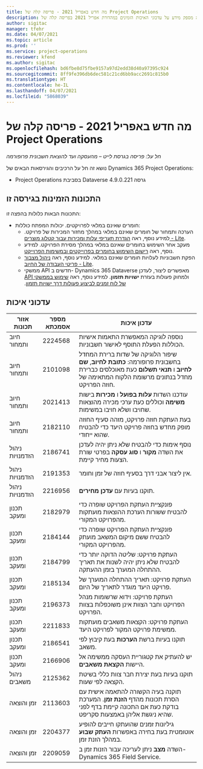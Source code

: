 ```yaml
---
title: מה חדש באפריל 2021 - פריסה קלה של Project Operations
description: נושא זה מספק מידע על עדכוני האיכות הזמינים במהדורת אפריל 2021 בפריסה קלה של Project Operations.
author: sigitac
manager: tfehr
ms.date: 04/07/2021
ms.topic: article
ms.prod: ''
ms.service: project-operations
ms.reviewer: kfend
ms.author: sigitac
ms.openlocfilehash: bd6fbe8d75fbe9157a97d2edd38d40a97395c924
ms.sourcegitcommit: 8ff9fe396db6dec581c21cd6bb9acc2691c815b0
ms.translationtype: HT
ms.contentlocale: he-IL
ms.lasthandoff: 04/07/2021
ms.locfileid: "5868039"
---
```

# <a name="whats-new-april-2021---project-operations-lite-deployment"></a>מה חדש באפריל 2021 - פריסה קלה של Project Operations

_חל על: פריסה בגרסת לייט – מהעסקה ועד להוצאת חשבונית פרופורמה_

נושא זה חל על הרכיבים והגירסאות הבאים של Dynamics 365 Project Operations:

  - Project Operations בסביבת Dataverse גרסה 4.9.0.221 

## <a name="features-included-in-this-release"></a>התכונות הזמינות בגירסה זו

התכונות הבאות כלולות בהפצה זו:

- חומרים שאינם במלאי לפרויקטים. יכולות המפתח כוללות:
  - הערכה ותמחור של חומרים שאינם במלאי במהלך מחזור המכירות של פרויקט. למידע נוסף, ראה [הגדרת תעריפי עלות ומכירות עבור קטלוג מוצרים - Lite](../pricing-costing/set-up-cost-sales-rates-catalog-products.md).
  - מעקב אחר השימוש בחומרים שאינם במלאי במהלך מסירת הפרויקט. למידע נוסף, ראה [רישום השימוש בחומרים בפרוייקטים ובמשימות הפרוייקט](../../material/material-usage-log.md).
  - הפקת חשבוניות לעלויות חומרים שאינם במלאי. למידע נוסף, ראה [‏‫ניהול מצבור פריטי העבודה של החיוב‬ - Lite](../proforma-invoicing/manage-billing-backlog-sales.md#product-billing-backlog).
  - ממשקי API חדשים ב- Dynamics 365 Dataverse מאפשרים ליצור, לעדכן ולמחוק פעולות בעזרת **ישויות תזמון**. למידע נוסף, ראה [‏‫שימוש בממשקי API של לוח זמנים לביצוע פעולות דרך ישויות תזמון](../../project-management/schedule-api-preview.md).

## <a name="quality-updates"></a>עדכוני איכות

| **אזור תכונות** | **מספר אסמכתא** | **עדכון איכות** |
| --- | --- | --- |
| חיוב ותמחור | 2224568 | נוספה לוגיקה המאפשרת התאמות אישיות הכוללות הפעלת התוסף לאישור חשבוניות. |
| חיוב ותמחור | 2101098 | שיפור הלוגיקה של שדות ברירת המחדל בחשבונית פרופורמה: **כתובת לחיוב**, **‏‫שם לחיוב‬** ו **תנאי תשלום** כעת מאוכלסים כברירת מחדל בנתונים מרשומת הלקוח המתאימה של חוזה הפרויקט. |
| חיוב ותמחור | 2021413 | עודכנו השדות **עלות בפועל** ו **מכירות** בישות **משימה** וכוללים כעת ערכי מכירה מהוצאות שחויבו ושלא חויבו במשימות. |
| חיוב ותמחור | 2182110 | בעת העתקת חוזה פרויקט, מזהה סעיף החוזה מופק מחדש בחוזה פרויקט היעד כדי להבטיח שהוא ייחודי. |
| ניהול הזדמנויות | 2186741 | נוסף אימות כדי להבטיח שלא ניתן יהיה לעדכן את השדה **מקור** ו **סוג עסקה** בפרטי שורת הצעות מחיר קיימת. |
| ניהול הזדמנויות | 2191353 | אין ליצור אבני דרך בסעיף חוזה של זמן וחומר. |
| ניהול הזדמנויות | 2216956 | תוקנו בעיות עם **עדכן מחירים**. |
| ‏‫תכנון ומעקב | 2182979 | פונקציית העתקת הפרויקט שופרה כדי להבטיח ששורות הערכת ההוצאות מועתקות מהפרויקט המקורי. |
| ‏‫תכנון ומעקב | 2184144 | פונקציית העתקת הפרויקט שופרה כדי להבטיח ששם מיקום המשאב מועתק מהפרויקט המקורי. |
| ‏‫תכנון ומעקב | 2184799 | העתקת פרויקט: שליטה הדוקה יותר כדי להבטיח שלא ניתן יהיה לשנות את תאריך ההתחלה המוערך בזמן ההעתקה. |
| ‏‫תכנון ומעקב | 2185134 | העתקת פרויקט: תאריך ההתחלה המוערך של פרויקט היעד מוגדר לתאריך של היום. |
| ‏‫תכנון ומעקב | 2196373 | העתקת פרויקט: וידוא שרשומות מנהל הפרויקט וחבר הצוות אינן משוכפלות בצוות הפרויקט. |
| ‏‫תכנון ומעקב | 2211833 | העתקת פרויקט: הקצאות משאבים מועתקות ממשימת פרויקט המקור לפרויקט היעד. |
| ‏‫תכנון ומעקב | 2186541 | תוקנו בעיות ברשת **הערכות** בעת קיבוץ לפי משאב. |
| ‏‫תכנון ומעקב | 2166906 | יש להעתיק את קטגוריית העסקה ממשימה אל היישות **הקצאת משאבים**. |
| ניהול משאבים | 2125362 | תוקנו בעיות בעת יצירת חבר צוות כללי בשיטת הקצאה לפי שעות. |
| זמן והוצאה | 2113603 | תוקנה בעיה הקשורה להתאמה אישית עם הסרת תכונות מהדף **הזנת זמן**. המערכת בודקת כעת אם התכונה קיימת בדף לפני שהיא ניגשת אליהן באמצעות סקריפט. |
| זמן והוצאה | 2204377 | גיליונות זמנים שהועתקו חייבים להופיע אוטומטית בעת בחירה באפשרות **העתק שבוע** במהלך הזנת זמן. |
| זמן והוצאה | 2209059 | השדה **מצב** ניתן לעריכה עבור הזנות זמן ב- Dynamics 365 Field Service. |
